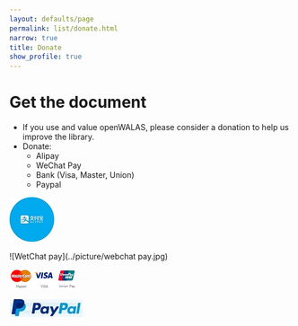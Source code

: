 ```yaml
---
layout: defaults/page
permalink: list/donate.html
narrow: true
title: Donate
show_profile: true
---
```


# Get the document

- If you use and value openWALAS, please consider a donation to help us improve the library.
- Donate:
  - Alipay
  - WeChat Pay
  - Bank (Visa, Master, Union)
  - Paypal

![Alipay](../picture/alipay.jpg)

![WetChat pay](../picture/webchat pay.jpg)

![bank](../picture/bank.jpg)

![Palpay](../picture/palpay.jpg)